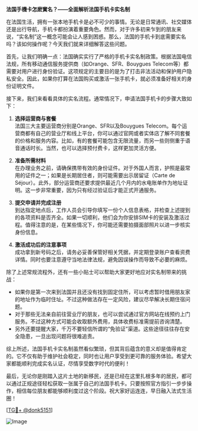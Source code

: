 **法国手機卡怎麽實名？——全面解析法国手机卡实名制**

在法国生活，拥有一张本地手机卡是必不可少的事情。无论是日常通讯、社交媒体还是出行导航，手机卡都扮演着重要角色。然而，对于许多初来乍到的朋友来说，“实名制”这一概念可能会让人感到困惑。那么，法国的手机卡到底需要实名吗？该如何操作呢？今天我们就来详细解答这些问题。

首先，让我们明确一点：法国确实实行了严格的手机卡实名制政策。根据法国电信法规，所有移动通信服务提供商（如Orange、SFR、Bouygues Telecom等）都需要对用户进行身份验证。这项规定的主要目的是为了打击非法活动和保护用户隐私安全。因此，如果你打算在法国购买或激活一张手机卡，就必须准备好相关的身份证明文件。

接下来，我们来看看具体的实名流程。通常情况下，申请法国手机卡的步骤大致如下：

1. **选择运营商与套餐**  
   法国三大主要运营商分别是Orange、SFR以及Bouygues Telecom。每个运营商都有自己的营业厅和线上平台，你可以通过官网或者实体店了解不同套餐的价格和服务内容。比如，有的套餐可能包含无限流量，而另一些则侧重于语音通话时长。当然，也可以选择预付费卡，这样更加灵活方便。

2. **准备所需材料**  
   在办理业务之前，请确保携带有效的身份证件。对于外国人而言，护照是最常用的证件之一；如果是长期居住者，则可能需要出示居留证（Carte de Séjour）。此外，部分运营商还要求提供最近几个月内的水电账单作为地址证明。这一步非常重要，因为只有经过验证后才能正式开通服务。

3. **提交申请并完成注册**  
   到达指定地点后，工作人员会引导你填写一份个人信息表格，并检查上述提到的各项资料是否齐全。如果一切顺利，他们会为你安排SIM卡的安装及激活过程。值得注意的是，在某些情况下，你可能还需要拍摄面部照片以进一步核实身份信息。

4. **激活成功后的注意事项**  
   成功拿到新号码之后，请务必妥善保管好相关凭据，并定期登录账户查看资费详情。同时也要注意遵守当地法律法规，避免因误操作而导致不必要的麻烦。

除了上述常规流程外，还有一些小贴士可以帮助大家更好地应对实名制带来的挑战：

- 如果你是第一次来到法国并且还没有找到固定住所，可以考虑暂时借用朋友家的地址作为临时住址。不过这种做法存在一定风险，建议尽早解决长期住宿问题。
- 对于那些无法亲自前往营业厅的朋友，也可以尝试通过官方网站在线预约上门服务。不过这种方式可能会收取额外费用，具体收费标准需提前咨询清楚。
- 另外还要提醒大家，千万不要轻信所谓的“免验证”渠道。这些途径往往存在安全隐患，一旦出现问题将很难追责。

综上所述，法国手机卡实名制虽然看似繁琐，但其背后蕴含的意义却是值得肯定的。它不仅有助于维护社会稳定，同时也让用户享受到更可靠的服务体验。希望大家都能顺利完成实名认证，尽情享受数字时代的便利！

最后，无论你是刚踏入这片土地的新移民，还是已经在这里扎根多年的居民，都可以通过正规途径轻松获取一张属于自己的法国手机卡。只要按照官方指引一步步操作，相信每位朋友都能够顺利度过这个阶段。祝大家好运连连，早日融入法式生活圈！

[[TG💪+ @donk5151](https://t.me/s/donk5151)]

![Image](https://i.postimg.cc/rwNCRYN7/Snipaste-2025-04-30-17-27-05.png)